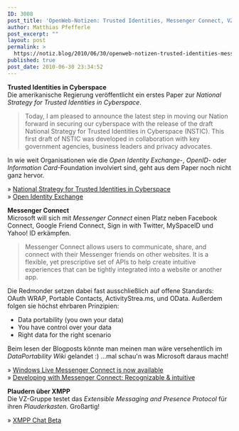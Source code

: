 ```yaml
---
ID: 3008
post_title: 'OpenWeb-Notizen: Trusted Identities, Messenger Connect, VZ, XMPP'
author: Matthias Pfefferle
post_excerpt: ""
layout: post
permalink: >
  https://notiz.blog/2010/06/30/openweb-notizen-trusted-identities-messenger-connect-vz-xmpp/
published: true
post_date: 2010-06-30 23:34:52
---
```

<!-- wp:paragraph -->
<p><strong>Trusted Identities in Cyberspace</strong><br/> Die amerikanische Regierung veröffentlicht ein erstes Paper zur <em>National Strategy for Trusted Identities in Cyberspace</em>.</p>
<!-- /wp:paragraph -->

<!-- wp:quote -->
<blockquote class="wp-block-quote">
	<p>Today, I am pleased to announce the latest step in moving our Nation forward in securing our cyberspace with the release of the draft National Strategy for Trusted Identities in Cyberspace (NSTIC). This first draft of NSTIC was developed in collaboration with key government agencies, business leaders and privacy advocates.</p>
</blockquote>
<!-- /wp:quote -->

<!-- wp:paragraph -->
<p>In wie weit Organisationen wie die <em>Open Identity Exchange</em>-, <em>OpenID</em>- oder <em>Information Card</em>-Foundation involviert sind, geht aus dem Paper noch nicht ganz hervor.</p>
<!-- /wp:paragraph -->

<!-- wp:paragraph -->
<p>» <a href="http://www.whitehouse.gov/blog/2010/06/25/national-strategy-trusted-identities-cyberspace?utm_source=related">National Strategy for Trusted Identities in Cyberspace</a><br/> » <a href="http://openidentityexchange.org/">Open Identity Exchange</a></p>
<!-- /wp:paragraph -->

<!-- wp:paragraph -->
<p><strong>Messenger Connect</strong><br/> Microsoft will sich mit <em>Messenger Connect</em> einen Platz neben Facebook Connect, Google Friend Connect, Sign in with Twitter, MySpaceID und Yahoo! ID erkämpfen.</p>
<!-- /wp:paragraph -->

<!-- wp:quote -->
<blockquote class="wp-block-quote">
	<p>Messenger Connect allows users to communicate, share, and connect with their Messenger friends on other websites. It is a flexible, yet prescriptive set of APIs to help create intuitive experiences that can be tightly integrated into a website or another app.</p>
</blockquote>
<!-- /wp:quote -->

<!-- wp:paragraph -->
<p>Die Redmonder setzen dabei fast ausschließlich auf offene Standards: OAuth WRAP, Portable Contacts, ActivityStrea.ms, und OData. Außerdem folgen sie höchst ehrbaren Prinzipien:</p>
<!-- /wp:paragraph -->

<!-- wp:list -->
<ul>
	<li>Data portability (you own your data)</li>
	<li>You have control over your data</li>
	<li>Right data for the right scenario</li>
</ul>
<!-- /wp:list -->

<!-- wp:paragraph -->
<p>Beim lesen der Blogposts könnte man meinen man wäre versehentlich im <em>DataPortability Wiki</em> gelandet :) ...mal schau'n was Microsoft daraus macht!</p>
<!-- /wp:paragraph -->

<!-- wp:paragraph -->
<p>» <a href="http://windowsteamblog.com/windows_live/b/windowslive/archive/2010/06/28/messenger-connect-is-now-available.aspx">Windows Live Messenger Connect is now available</a><br/> » <a href="http://windowsteamblog.com/windows_live/b/developer/archive/2010/06/27/developing-with-messenger-connect.aspx">Developing with Messenger Connect: Recognizable &amp; intuitive</a></p>
<!-- /wp:paragraph -->

<!-- wp:paragraph -->
<p><strong>Plaudern über XMPP</strong><br/> Die VZ-Gruppe testet das <em>Extensible Messaging and Presence Protocol</em> für ihren <em>Plauderkasten</em>. Großartig!</p>
<!-- /wp:paragraph -->

<!-- wp:paragraph -->
<p>» <a href="http://developer.studivz.net/2010/06/30/xmpp-chat-beta/">XMPP Chat Beta</a></p>
<!-- /wp:paragraph -->
